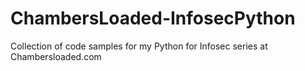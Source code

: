 # ChambersLoaded-InfosecPython
Collection of code samples for my Python for Infosec series at Chambersloaded.com
